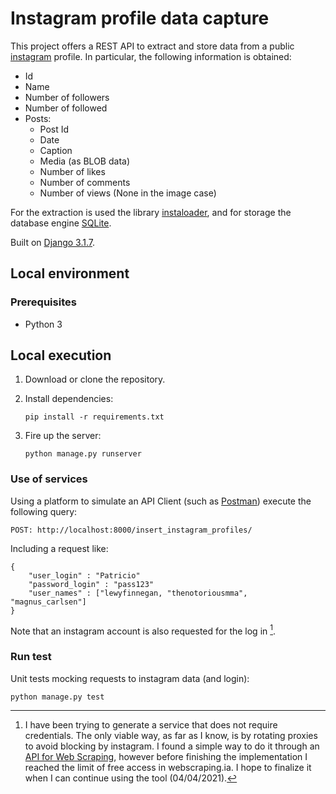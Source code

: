 # Instagram profile data capture

This project offers a REST API to extract and store data from a public [instagram](https://www.instagram.com) profile. In particular, the following information is obtained:

- Id
- Name
- Number of followers
- Number of followed
- Posts:
    - Post Id
    - Date
    - Caption
    - Media (as BLOB data)
    - Number of likes
    - Number of comments
    - Number of views (None in the image case)

For the extraction is used the library [instaloader](https://instaloader.github.io/as-module.html), and for storage the database engine [SQLite](https://www.sqlite.org/index.html).

Built on [Django 3.1.7](https://docs.djangoproject.com/en/3.1/).

## Local environment

### Prerequisites

- Python 3

## Local execution

1. Download or clone the repository.

2. Install dependencies:

    ```pip install -r requirements.txt```

3. Fire up the server:

    ```python manage.py runserver```



### Use of services

Using a platform to simulate an API Client (such as [Postman](https://www.postman.com/)) execute the following query:

```POST: http://localhost:8000/insert_instagram_profiles/```

Including a request like:

```
{
    "user_login" : "Patricio"
    "password_login" : "pass123"
    "user_names" : ["lewyfinnegan, "thenotoriousmma", "magnus_carlsen"]
}
```

Note that an instagram account is also requested for the log in [^1].

[^1]: I have been trying to generate a service that does not require credentials. The only viable way, as far as I know, is by rotating proxies to avoid blocking by instagram. I found a simple way to do it through an [API for Web Scraping](https://webscraping.ai/), however before finishing the implementation I reached the limit of free access in webscraping.ia. I hope to finalize it when I can continue using the tool (04/04/2021).

### Run test

Unit tests mocking requests to instagram data (and login):

```python manage.py test```   